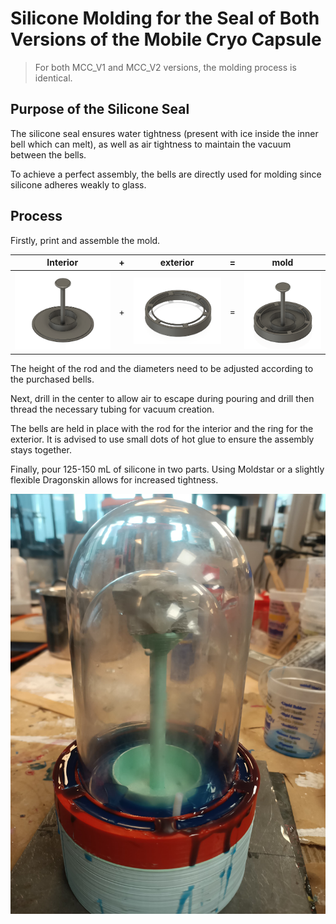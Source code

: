 # Silicone Molding for the Seal of Both Versions of the Mobile Cryo Capsule

> For both MCC_V1 and MCC_V2 versions, the molding process is identical.

## Purpose of the Silicone Seal
The silicone seal ensures water tightness (present with ice inside the inner bell which can melt), as well as air tightness to maintain the vacuum between the bells.

To achieve a perfect assembly, the bells are directly used for molding since silicone adheres weakly to glass.

## Process
Firstly, print and assemble the mold.

|  Interior | + | exterior | = | mold|
| -------- | - | ------- | - | ------- |
| ![mold1](../../Media/Molding/mold1.png) | + |  ![mold2](../../Media/Molding/mold2.png) | = | ![moldfinale](../../Media/Molding/mold0.png) |

The height of the rod and the diameters need to be adjusted according to the purchased bells.

Next, drill in the center to allow air to escape during pouring and drill then thread the necessary tubing for vacuum creation.

The bells are held in place with the rod for the interior and the ring for the exterior. It is advised to use small dots of hot glue to ensure the assembly stays together.

Finally, pour 125-150 mL of silicone in two parts. Using Moldstar or a slightly flexible Dragonskin allows for increased tightness.

![molded](../../Media/Molding/Molding1.jpeg)

